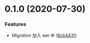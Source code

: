 # 0.1.0 (2020-07-30)


### Features

* Migration 加入 wei 中 ([8cb4431](https://github.com/miaoxing/queue/commit/8cb4431c742ce8448ebdfc2dc00d81beca19c5e0))
